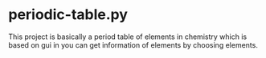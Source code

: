 # periodic-table.py
This project is basically a period table of elements in chemistry which is based on gui in you can get information of elements by choosing elements.
